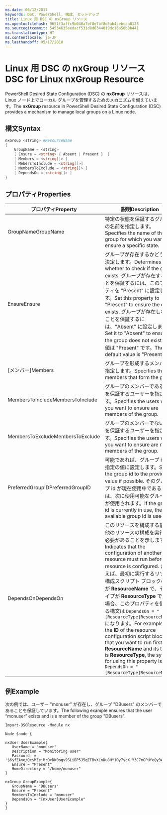```yaml
---
ms.date: 06/12/2017
keywords: DSC, PowerShell, 構成, セットアップ
title: Linux 用 DSC の nxGroup リソース
ms.openlocfilehash: 9651f3affc9b040a7ef8e7bf8d5ab4cebcca8128
ms.sourcegitcommit: 54534635eedacf531d8d6344019dc16a50b8b441
ms.translationtype: HT
ms.contentlocale: ja-JP
ms.lasthandoff: 05/17/2018
---
```

# <a name="dsc-for-linux-nxgroup-resource"></a><span data-ttu-id="0a459-103">Linux 用 DSC の nxGroup リソース</span><span class="sxs-lookup"><span data-stu-id="0a459-103">DSC for Linux nxGroup Resource</span></span>

<span data-ttu-id="0a459-104">PowerShell Desired State Configuration (DSC) の **nxGroup** リソースは、Linux ノード上でローカル グループを管理するためのメカニズムを備えています。</span><span class="sxs-lookup"><span data-stu-id="0a459-104">The **nxGroup** resource in PowerShell Desired State Configuration (DSC) provides a mechanism to manage local groups on a Linux node.</span></span>

## <a name="syntax"></a><span data-ttu-id="0a459-105">構文</span><span class="sxs-lookup"><span data-stu-id="0a459-105">Syntax</span></span>

```powershell
nxGroup <string> #ResourceName
{
    GroupName = <string>
    [ Ensure = <string> { Absent | Present }  ]
    [ Members = <string[]> ]
    [ MebersToInclude = <string[]>]
    [ MembersToExclude = <string[]> ]
    [ DependsOn = <string[]> ]
}

```

## <a name="properties"></a><span data-ttu-id="0a459-106">プロパティ</span><span class="sxs-lookup"><span data-stu-id="0a459-106">Properties</span></span>

|  <span data-ttu-id="0a459-107">プロパティ</span><span class="sxs-lookup"><span data-stu-id="0a459-107">Property</span></span> |  <span data-ttu-id="0a459-108">説明</span><span class="sxs-lookup"><span data-stu-id="0a459-108">Description</span></span> |
|---|---|
| <span data-ttu-id="0a459-109">GroupName</span><span class="sxs-lookup"><span data-stu-id="0a459-109">GroupName</span></span>| <span data-ttu-id="0a459-110">特定の状態を保証するグループの名前を指定します。</span><span class="sxs-lookup"><span data-stu-id="0a459-110">Specifies the name of the group for which you want to ensure a specific state.</span></span>|
| <span data-ttu-id="0a459-111">Ensure</span><span class="sxs-lookup"><span data-stu-id="0a459-111">Ensure</span></span>| <span data-ttu-id="0a459-112">グループが存在するかどうかを決定します。</span><span class="sxs-lookup"><span data-stu-id="0a459-112">Determines whether to check if the group exists.</span></span> <span data-ttu-id="0a459-113">グループが存在することを保証するには、このプロパティを "Present" に設定します。</span><span class="sxs-lookup"><span data-stu-id="0a459-113">Set this property to "Present" to ensure the group exists.</span></span> <span data-ttu-id="0a459-114">グループが存在しないことを保証するには、"Absent" に設定します。</span><span class="sxs-lookup"><span data-stu-id="0a459-114">Set it to "Absent" to ensure the group does not exist.</span></span> <span data-ttu-id="0a459-115">既定値は "Present" です。</span><span class="sxs-lookup"><span data-stu-id="0a459-115">The default value is "Present".</span></span>|
| <span data-ttu-id="0a459-116">[メンバー]</span><span class="sxs-lookup"><span data-stu-id="0a459-116">Members</span></span>| <span data-ttu-id="0a459-117">グループを形成するメンバーを指定します。</span><span class="sxs-lookup"><span data-stu-id="0a459-117">Specifies the members that form the group.</span></span>|
| <span data-ttu-id="0a459-118">MembersToInclude</span><span class="sxs-lookup"><span data-stu-id="0a459-118">MembersToInclude</span></span>| <span data-ttu-id="0a459-119">グループのメンバーであることを保証するユーザーを指定します。</span><span class="sxs-lookup"><span data-stu-id="0a459-119">Specifies the users who you want to ensure are members of the group.</span></span>|
| <span data-ttu-id="0a459-120">MembersToExclude</span><span class="sxs-lookup"><span data-stu-id="0a459-120">MembersToExclude</span></span>| <span data-ttu-id="0a459-121">グループのメンバーでないことを保証するユーザーを指定します。</span><span class="sxs-lookup"><span data-stu-id="0a459-121">Specifies the users who you want to ensure are not members of the group.</span></span>|
| <span data-ttu-id="0a459-122">PreferredGroupID</span><span class="sxs-lookup"><span data-stu-id="0a459-122">PreferredGroupID</span></span>| <span data-ttu-id="0a459-123">可能であれば、グループ id を指定の値に設定します。</span><span class="sxs-lookup"><span data-stu-id="0a459-123">Sets the group id to the provided value if possible.</span></span> <span data-ttu-id="0a459-124">そのグループ id が現在使用中である場合は、次に使用可能なグループ id が使用されます。</span><span class="sxs-lookup"><span data-stu-id="0a459-124">If the group id is currently in use, the next available group id is used.</span></span>|
| <span data-ttu-id="0a459-125">DependsOn</span><span class="sxs-lookup"><span data-stu-id="0a459-125">DependsOn</span></span> | <span data-ttu-id="0a459-126">このリソースを構成する前に、他のリソースの構成を実行する必要があることを示します。</span><span class="sxs-lookup"><span data-stu-id="0a459-126">Indicates that the configuration of another resource must run before this resource is configured.</span></span> <span data-ttu-id="0a459-127">たとえば、最初に実行するリソース構成スクリプト ブロックの **ID** が **ResourceName** で、そのタイプが **ResourceType** である場合、このプロパティを使用する構文は `DependsOn = "[ResourceType]ResourceName"` になります。</span><span class="sxs-lookup"><span data-stu-id="0a459-127">For example, if the **ID** of the resource configuration script block that you want to run first is **ResourceName** and its type is **ResourceType**, the syntax for using this property is `DependsOn = "[ResourceType]ResourceName"`.</span></span>|

## <a name="example"></a><span data-ttu-id="0a459-128">例</span><span class="sxs-lookup"><span data-stu-id="0a459-128">Example</span></span>

<span data-ttu-id="0a459-129">次の例では、ユーザー "monuser" が存在し、グループ "DBusers" のメンバーであることを保証しています。</span><span class="sxs-lookup"><span data-stu-id="0a459-129">The following example ensures that the user “monuser” exists and is a member of the group "DBusers".</span></span>

```
Import-DSCResource -Module nx

Node $node {

nxUser UserExample{
   UserName = "monuser"
   Description = "Monitoring user"
   Password  =    '$6$fZAne/Qc$MZejMrOxDK0ogv9SLiBP5J5qZFBvXLnDu8HY1Oy7ycX.Y3C7mGPUfeQy3A82ev3zIabhDQnj2ayeuGn02CqE/0'
   Ensure = "Present"
   HomeDirectory = "/home/monuser"
}

nxGroup GroupExample{
   GroupName = "DBusers"
   Ensure = "Present"
   MembersToInclude = "monuser"
   DependsOn = "[nxUser]UserExample"
}
}
```